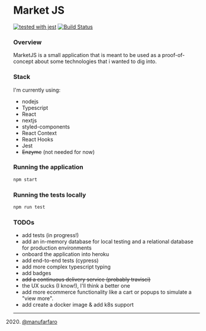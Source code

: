 Market JS
===

[![tested with jest](https://img.shields.io/badge/tested_with-jest-99424f.svg)](https://github.com/facebook/jest)
[![Build Status](https://travis-ci.com/manufarfaro/market-js.svg?branch=main)](https://travis-ci.com/manufarfaro/market-js)

### Overview
MarketJS is a small application that is meant to be used as a proof-of-concept about some technologies that i wanted to dig into.

### Stack

I'm currently using:
- nodejs
- Typescript
- React
- nextjs
- styled-components
- React Context
- React Hooks
- Jest
- ~~Enzyme~~ (not needed for now)

### Running the application
```bash
npm start
```

### Running the tests locally
```bash
npm run test
```

### TODOs

- add tests (in progress!)
- add an in-memory database for local testing and a relational database for production environments
- onboard the application into heroku
- add end-to-end tests (cypress)
- add more complex typescript typing 
- add badges
- ~~add a continuous delivery service (probably travisci)~~
- the UX sucks (I know!), I'll think a better one
- add more ecommerce functionality like a cart or popups to simulate a "view more".
- add create a docker image & add k8s support

---
2020. [@manufarfaro](https://github.com/manufarfaro)

